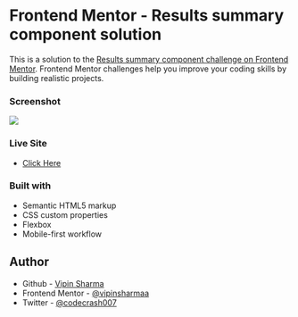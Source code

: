 # Frontend Mentor - Results summary component solution

This is a solution to the [Results summary component challenge on Frontend Mentor](https://www.frontendmentor.io/challenges/results-summary-component-CE_K6s0maV). Frontend Mentor challenges help you improve your coding skills by building realistic projects. 

### Screenshot

![](.assets/images/screenshot.png)


### Live Site


- [Click Here](https://vipinsharmaa.github.io/FrontendMentor-results-sumary-component/)


### Built with

- Semantic HTML5 markup
- CSS custom properties
- Flexbox
- Mobile-first workflow


## Author

- Github - [Vipin Sharma](https://github.com/vipinsharmaa)
- Frontend Mentor - [@vipinsharmaa](https://www.frontendmentor.io/profile/vipinsharmaa)
- Twitter - [@codecrash007](https://www.twitter.com/codecrash007)

